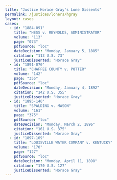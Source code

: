 ```yaml
---
title: "Justice Horace Gray's Lone Dissents"
permalink: /justices/loners/hgray
layout: cases
cases:
  - id: "1884-091"
    title: "HESS v. REYNOLDS, ADMINISTRATOR"
    volume: "113"
    page: "073"
    pdfSource: "loc"
    dateDecision: "Monday, January 5, 1885"
    citation: "113 U.S. 73"
    justiceDissented: "Horace Gray"
  - id: "1891-070"
    title: "CHAFFEE COUNTY v. POTTER"
    volume: "142"
    page: "355"
    pdfSource: "loc"
    dateDecision: "Monday, January 4, 1892"
    citation: "142 U.S. 355"
    justiceDissented: "Horace Gray"
  - id: "1895-146"
    title: "SPALDING v. MASON"
    volume: "161"
    page: "375"
    pdfSource: "loc"
    dateDecision: "Monday, March 2, 1896"
    citation: "161 U.S. 375"
    justiceDissented: "Horace Gray"
  - id: "1897-109"
    title: "LOUISVILLE WATER COMPANY v. KENTUCKY"
    volume: "170"
    page: "127"
    pdfSource: "loc"
    dateDecision: "Monday, April 11, 1898"
    citation: "170 U.S. 127"
    justiceDissented: "Horace Gray"
---
```


